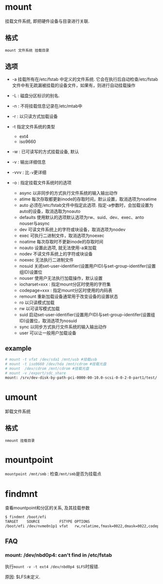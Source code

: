 # mount
挂载文件系统, 即把硬件设备与目录进行关联. 

## 格式
`mount 文件系统 挂载目录`

## 选项
- -a 挂载所有在/etc/fstab 中定义的文件系统. 它会在执行后自动检查/etc/fstab文件中有无疏漏被挂载的设备文件，如果有，则进行自动挂载操作
- -L<lable> : 磁盘分区标识的别名.
- -n : 不将挂载信息记录在/etc/mtab中
- -r : 以只读方式加载设备
- -t 指定文件系统的类型

    - ext4
    - iso9660
- -w : 已可读写的方式挂载设备, 默认
- -v : 输出详细信息
- -vvv : 比`-v`更详细
- -o : 指定挂载文件系统时的选项

    - async 以非同步的方式执行文件系统的输入输出动作
    - atime 每次存取都更新inode的存取时间，默认设置，取消选项为noatime
    - auto 必须在/etc/fstab文件中指定此选项. 指定-a参数时，会加载设置为auto的设备，取消选取为noauto
    - defaults 使用默认的选项默认选项为rw、suid、dev、exec、anto nouser与async
    - dev 可读文件系统上的字符或块设备，取消选项为nodev
    - exec 可执行二进制文件，取消选项为noexec
    - noatime 每次存取时不更新inode的存取时间
    - noauto 设置此选项, 就无法使用-a来加载
    - nodev 不读文件系统上的字符或块设备
    - noexec 无法执行二进制文件
    - nosuid 关闭set-user-identifier(设置用户ID)与set-group-identifer(设置组ID)设置位
    - nouser 使用户无法执行加载操作，默认设置
    - iocharset=xxx : 指定mount分区时使用的字符集
    - codepage=xxx : 指定mount分区时使用的内码表
    - remount 重新加载设备通常用于改变设备的设置状态
    - ro 以只读模式加载
    - rw 以可读写模式加载
    - suid 启动set-user-identifier(设置用户ID)与set-group-identifer(设置组ID)设置位，取消选项为nosuid
    - sync 以同步方式执行文件系统的输入输出动作
    - user 可以让一般用户加载设备

## example
```bash
# mount -t vfat /dev/sda1 /mnt/usb #挂载usb
# mount -t iso9660 /dev/hda /mnt/cdrom #挂载光盘
# mount  /dev/cdrom /mnt/cdrom #挂载光盘
# mount -v /export/sdc_share
mount: /srv/dev-disk-by-path-pci-0000-00-10.0-scsi-0-0-2-0-part1/test/ bound on /export/sdc_share.
```

# umount
卸载文件系统

## 格式
`nmount 挂载目录`

# mountpoint
`mountpoint /mnt/smb` : 检查`/mnt/smb`是否为挂载点

# findmnt
查看mountpoint和分区的关系, 及其挂载参数
```bash
$ findmnt /boot/efi
TARGET    SOURCE         FSTYPE OPTIONS
/boot/efi /dev/nvme0n1p1 vfat   rw,relatime,fmask=0022,dmask=0022,codepage=437,iocharset=ascii,shortname=mixed,utf8,errors=remount-ro
```

## FAQ
### mount: /dev/nbd0p4: can't find in /etc/fstab
执行`mount -v -t ext4 /dev/nbd0p4 $LFS`时报错.

原因: $LFS未定义. 
